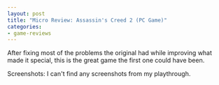 ```yaml
---
layout: post
title: "Micro Review: Assassin's Creed 2 (PC Game)"
categories:
- game-reviews
---
```


After fixing most of the problems the original had while improving what made it special, this is the great game the first one could have been.


Screenshots: I can't find any screenshots from my playthrough.

